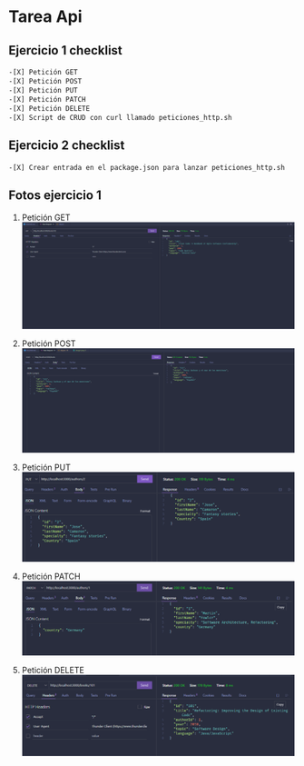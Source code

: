 # Tarea Api 

## Ejercicio 1 checklist

    -[X] Petición GET
    -[X] Petición POST
    -[X] Petición PUT
    -[X] Petición PATCH
    -[X] Petición DELETE
    -[X] Script de CRUD con curl llamado peticiones_http.sh

## Ejercicio 2 checklist

    -[X] Crear entrada en el package.json para lanzar peticiones_http.sh

## Fotos ejercicio 1

1. Petición GET
   <img src="img/image1.png" alt="Foto petición GET">

2. Petición POST
   <img src="img/image2.png" alt="Foto petición POST">

3. Petición PUT
   <img src="img/image3.png" alt="Foto petición PUT">

4. Petición PATCH
   <img src="img/image5.png" alt="Foto petición PATCH">

5. Petición DELETE
   <img src="img/image4.png" alt="Foto petición DELETE">